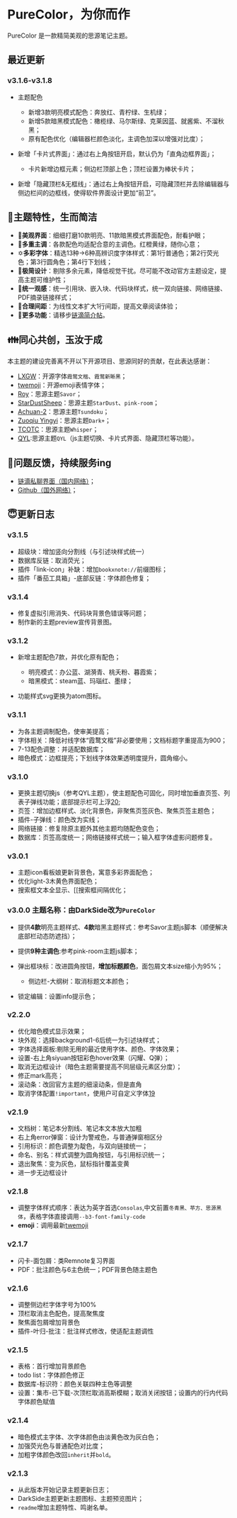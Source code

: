 # PureColor，为你而作

PureColor 是一款精简美观的思源笔记主题。

## 最近更新

### v3.1.6-v3.1.8

- 主题配色

  - 新增3款明亮模式配色：奔放红、青柠绿、生机绿；
  - 新增5款暗黑模式配色：橄榄绿、马尔斯绿、克莱因蓝、就酱紫、不溜秋黑；
  - 原有配色优化（编辑器栏颜色淡化，主调色加深以增强对比度）；

- 新增「卡片式界面」：通过右上角按钮开启，默认仍为「直角边框界面」；

  - 卡片新增边框元素；侧边栏顶部上色；顶栏设置为棒状卡片；

- 新增「隐藏顶栏&无框线」：通过右上角按钮开启，可隐藏顶栏并去除编辑器与侧边栏间的边框线，使得软件界面设计更加“前卫”。

## 🥰主题特性，生而简洁

- 🎨**美观界面**：细细打磨10款明亮、11款暗黑模式界面配色，耐看护眼；
- 🌈**多重主调**：各款配色均适配合意的主调色。红橙黄绿，随你心意；
- ✡**多彩字体**：精选13种→6种高辨识度字体样式：第1行普通色；第2行荧光色；第3行圆角色；第4行下划线；
- 🔪**极简设计**：剔除多余元素，降低视觉干扰。尽可能不改动官方主题设定，提高主题可维护性；
- 🔗**统一观感**：统一引用块、嵌入块、代码块样式，统一双向链接、网络链接、PDF摘录链接样式；
- 📰**合理间距**：为线性文本扩大1行间距，提高文章阅读体验；
- 🥾**更多功能**：请移步[链滴简介帖](https://ld246.com/article/1745120070974)。

## 👪同心共创，玉汝于成

本主题的建设完善离不开以下开源项目、思源同好的贡献，在此表达感谢：

- [LXGW](https://github.com/lxgw)：开源字体`霞鹜文楷`、`霞鹜新晰黑`；
- [twemoji](https://app.unpkg.com/twemoji-colr-font@15.0.3)：开源emoji表情字体；
- [Roy](https://github.com/royc01)：思源主题`Savor`；
- [StarDustSheep](https://github.com/StarDustSheep)：思源主题`StarDust`、`pink-room`；
- [Achuan-2](https://github.com/Achuan-2)：思源主题`Tsundoku`；
- [Zuoqiu Yingyi](https://github.com/Zuoqiu-Yingyi)：思源主题`Dark+`；
- [TCOTC](https://github.com/TCOTC/Whisper)：思源主题`Whisper`；
- [QYL](https://github.com/QYLexpired/QYL-theme):思源主题`QYL`（js主题切换、卡片式界面、隐藏顶栏等功能）。

## 🤔问题反馈，持续服务ing

- [链滴私聊界面（国内网络）](https://ld246.com/chats/PiChou)；
- [Github（国外网络）](https://github.com/pureTrue/siyuan-theme-darkside/issues)；

## 😇更新日志

### v3.1.5

- 超级块：增加竖向分割线（与引述块样式统一）
- 数据库反链：取消荧光；
- 插件「link-icon」补缺：增加`bookxnote://`前缀图标；
- 插件「番茄工具箱」-底部反链：字体颜色修复；

### v3.1.4

- 修复虚拟引用消失、代码块背景色错误等问题；
- 制作新的主题preview宣传背景图。

### v3.1.2

- 新增主题配色7款，并优化原有配色；

  - 明亮模式：办公蓝、湖漪青、桃夭粉、暮霞紫；
  - 暗黑模式：steam蓝、玛瑙红、墨绿；

- 功能样式svg更换为atom图标。 

### v3.1.1

- 为各主题调制配色，使审美提高；
- 字体相关：降低衬线字体“霞鹜文楷”非必要使用；文档标题字重提高为900；
- 7-13配色调整：并适配数据库；
- 暗色模式：边框提亮；下划线字体效果透明度提升，圆角缩小。

### v3.1.0

- 更换主题切换js（参考QYL主题），使主题配色可固化，同时增加垂直页签、列表子弹线功能；底部提示栏可上浮[20](https://github.com/pureTrue/siyuan-theme-darkside/issues/20);
- 页签：增加边框样式、淡化背景色，非聚焦页签灰色、聚焦页签主题色；
- 插件-子弹线：颜色改为实线；
- 网络链接：修复除原主题外其他主题均随配色变色；
- 数据库：页签高度统一；网络链接样式统一；输入框字体虚影问题修复。

### v3.0.1

- 主题icon看板娘更新背景色，寓意多彩界面配色；
- 优化light-3木黄色界面配色；
- 搜索框文本全显示、[[搜索框间隔优化；

### v3.0.0 主题名称：由DarkSide改为`PureColor`

- 提供**4款**明亮主题样式、**4款**暗黑主题样式：参考Savor主题js脚本（顺便解决底部栏动态防遮挡）；
- 提供**9种主调色**:参考pink-room主题js脚本；
- 弹出框块标：改进圆角按钮，**增加标题颜色**，面包屑文本size缩小为95%；

  - 侧边栏-大纲树：取消标题文本颜色；

- 锁定编辑：设置info提示色；

### v2.2.0

- 优化暗色模式显示效果；
- 块外观：选择background1-6后统一为引述块样式；
- 字体选择面板:剔除无用的最近使用字体、颜色、字体效果；
- 设置-右上角siyuan按钮彩色hover效果（闪耀、Q弹）；
- 取消无边框设计（暗色主题需要提高不同层级元素区分度）；
- 修正mark高亮；
- 滚动条：改回官方主题的细滚动条，但是直角
- 取消字体配置`!important`，使用户可自定义字体[19](https://github.com/pureTrue/siyuan-theme-darkside/issues/19)

### v2.1.9

- 文档树：笔记本分割线、笔记本文本放大加粗
- 右上角error弹窗：设计为警戒色，与普通弹窗相区分
- 引用标识：颜色调整为靛色，与双向链接统一；
- 命名、别名：样式调整为圆角按钮，与引用标识统一；
- 退出聚焦：变为灰色，鼠标指针覆盖变黄
- 进一步无边框设计

### v2.1.8

- 调整字体样式顺序：表达为英字首选`Consolas`,中文前置`冬青黑、苹方、思源黑体`，表格字体直接调用`--b3-font-family-code`
- **emoji**：调用最新[twemoji](https://app.unpkg.com/twemoji-colr-font@15.0.3)

### v2.1.7

- 闪卡-面包屑：类Remnote复习界面
- PDF：批注颜色与6主色统一；PDF背景色随主题色

### v2.1.6

- 调整侧边栏字体字号为100%
- 顶栏取消主色配色，提高聚焦度
- 聚焦面包屑增加背景色
- 插件-叶归-批注：批注样式修改，使适配主题调性

### v2.1.5

- 表格：首行增加背景颜色
- todo list：字体颜色修正
- 数据库-标识符：颜色关联四种主色等调整
- 设置：集市-已下载-次顶栏取消高斯模糊；取消关闭按钮；设置内的行内代码字体颜色赋值

### v2.1.4

- 暗色模式主字体、次字体颜色由淡黄色改为灰白色；
- 加强荧光色与普通配色对比度；
- 加粗字体颜色改回`inherit`并`bold`。

### v2.1.3

- 从此版本开始记录主题更新日志；
- DarkSide主题更新主题图标、主题预览图片；
- `readme`增加主题特性、鸣谢名单。